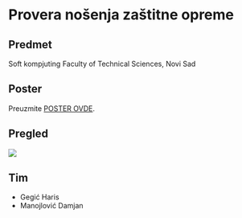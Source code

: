 # Provera nošenja zaštitne opreme
## Predmet
Soft kompjuting
Faculty of Technical Sciences, Novi Sad

## Poster

Preuzmite [POSTER OVDE](poster.pdf).

## Pregled

![](test_video/gif_workers.gif)

## Tim
* Gegić Haris
* Manojlović Damjan
